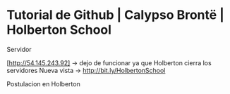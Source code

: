 # Tutorial de Github | Calypso Brontë  | Holberton School

Servidor

[http://54.145.243.92] -> dejo de funcionar ya que Holberton cierra los servidores
Nueva vista -> http://bit.ly/HolbertonSchool

Postulacion en Holberton
